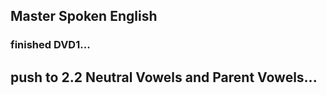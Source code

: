 ## Master Spoken English

### finished DVD1...



## push to 2.2 Neutral Vowels and Parent Vowels...
